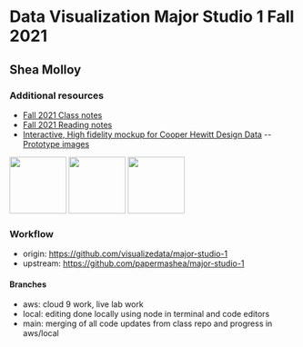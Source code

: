 # Data Visualization Major Studio 1 Fall 2021
## Shea Molloy


### Additional resources
- [Fall 2021 Class notes](https://docs.google.com/document/d/1JcsOy3ciMAGG6kFX-lYU0Dhz5JIF7P1kYWoRhnFgUl4/edit?usp=sharing)
- [Fall 2021 Reading notes](https://docs.google.com/document/d/1lUSaqDBBx78vwWTyciHy_UwXrvqom9D_CIHpw5ABkBY/edit?usp=sharing)
- [Interactive, High fidelity mockup for Cooper Hewitt Design Data](https://xd.adobe.com/view/d299399c-8486-45f2-b753-02d7de67df73-87ca/)
-- [Prototype images](https://github.com/papermashea/major-studio-1/tree/main/brainstorming/project1_v2)

<p float="left">
  <img src="brainstorming/project1_v2/03.home_asset-selected.png" width="100" />
  <img src="brainstorming/project1_v2/07.search_form-dropdown_selected.png.png" width="100" /> 
  <img src="brainstorming/project1_v2/11.interact_movement-selected.png.png" width="100" />
</p>

### Workflow
- origin: https://github.com/visualizedata/major-studio-1
- upstream: https://github.com/papermashea/major-studio-1

#### Branches 
- aws: cloud 9 work, live lab work
- local: editing done locally using node in terminal and code editors
- main: merging of all code updates from class repo and progress in aws/local
